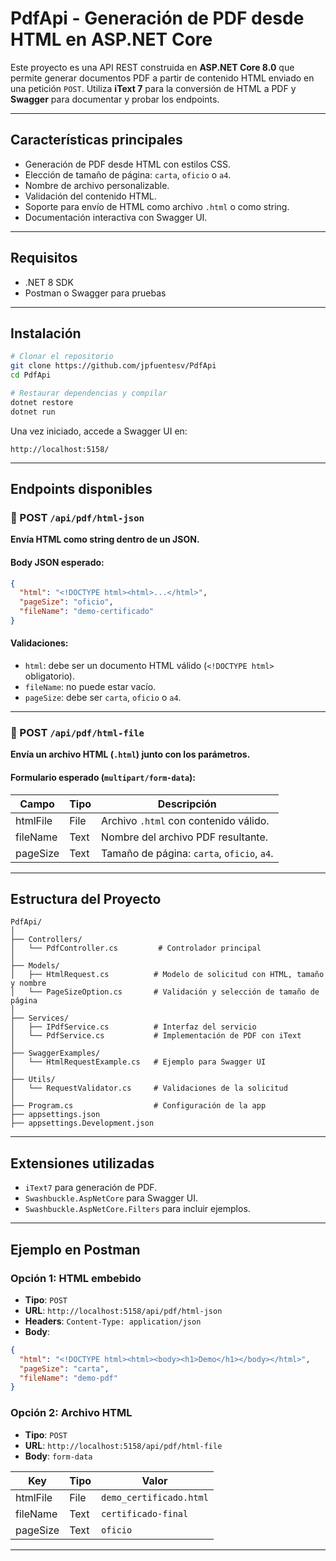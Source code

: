 # PdfApi - Generación de PDF desde HTML en ASP.NET Core

Este proyecto es una API REST construida en **ASP.NET Core 8.0** que permite generar documentos PDF a partir de contenido HTML enviado en una petición `POST`. Utiliza **iText 7** para la conversión de HTML a PDF y **Swagger** para documentar y probar los endpoints.

---

## Características principales

- Generación de PDF desde HTML con estilos CSS.
- Elección de tamaño de página: `carta`, `oficio` o `a4`.
- Nombre de archivo personalizable.
- Validación del contenido HTML.
- Soporte para envío de HTML como archivo `.html` o como string.
- Documentación interactiva con Swagger UI.

---

## Requisitos

- .NET 8 SDK
- Postman o Swagger para pruebas

---

## Instalación

```bash
# Clonar el repositorio
git clone https://github.com/jpfuentesv/PdfApi
cd PdfApi

# Restaurar dependencias y compilar
dotnet restore
dotnet run
```

Una vez iniciado, accede a Swagger UI en:

```
http://localhost:5158/
```

---

## Endpoints disponibles

### 🧾 POST `/api/pdf/html-json`
**Envía HTML como string dentro de un JSON.**

#### Body JSON esperado:
```json
{
  "html": "<!DOCTYPE html><html>...</html>",
  "pageSize": "oficio",
  "fileName": "demo-certificado"
}
```

#### Validaciones:
- `html`: debe ser un documento HTML válido (`<!DOCTYPE html>` obligatorio).
- `fileName`: no puede estar vacío.
- `pageSize`: debe ser `carta`, `oficio` o `a4`.

---

### 📎 POST `/api/pdf/html-file`
**Envía un archivo HTML (`.html`) junto con los parámetros.**

#### Formulario esperado (`multipart/form-data`):

| Campo      | Tipo   | Descripción                                |
|------------|--------|--------------------------------------------|
| htmlFile   | File   | Archivo `.html` con contenido válido.      |
| fileName   | Text   | Nombre del archivo PDF resultante.         |
| pageSize   | Text   | Tamaño de página: `carta`, `oficio`, `a4`. |

---

## Estructura del Proyecto

```
PdfApi/
│
├── Controllers/
│   └── PdfController.cs         # Controlador principal
│
├── Models/
│   ├── HtmlRequest.cs          # Modelo de solicitud con HTML, tamaño y nombre
│   └── PageSizeOption.cs       # Validación y selección de tamaño de página
│
├── Services/
│   ├── IPdfService.cs          # Interfaz del servicio
│   └── PdfService.cs           # Implementación de PDF con iText
│
├── SwaggerExamples/
│   └── HtmlRequestExample.cs   # Ejemplo para Swagger UI
│
├── Utils/
│   └── RequestValidator.cs     # Validaciones de la solicitud
│
├── Program.cs                  # Configuración de la app
├── appsettings.json
├── appsettings.Development.json
```

---

## Extensiones utilizadas

- `iText7` para generación de PDF.
- `Swashbuckle.AspNetCore` para Swagger UI.
- `Swashbuckle.AspNetCore.Filters` para incluir ejemplos.

---

## Ejemplo en Postman

### Opción 1: HTML embebido
- **Tipo**: `POST`
- **URL**: `http://localhost:5158/api/pdf/html-json`
- **Headers**: `Content-Type: application/json`
- **Body**:
```json
{
  "html": "<!DOCTYPE html><html><body><h1>Demo</h1></body></html>",
  "pageSize": "carta",
  "fileName": "demo-pdf"
}
```

### Opción 2: Archivo HTML
- **Tipo**: `POST`
- **URL**: `http://localhost:5158/api/pdf/html-file`
- **Body**: `form-data`

| Key      | Tipo | Valor                  |
|----------|------|------------------------|
| htmlFile | File | `demo_certificado.html`|
| fileName | Text | `certificado-final`    |
| pageSize | Text | `oficio`               |

---
